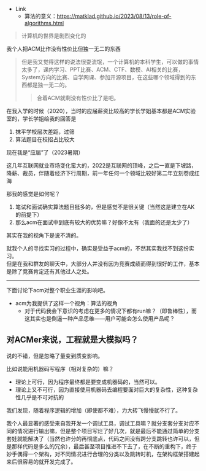 + Link
	+ 算法的意义：https://matklad.github.io/2023/08/13/role-of-algorithms.html

>计算机的世界是剧烈变化的

我个人把ACM比作没有性价比但独一无二的东西
>但是我又觉得这样的说法很耍流氓，一个计算机的本科学生，可以做的事情太多了，课内学习、PPT比赛、ACM、CTF、数模、AI相关的比赛，System方向的比赛、自学网课、参加开源项目，在这些哪个领域得到的东西都是独一无二的。
>>合着ACM就剩没有性价比了是吧。

在我入学的时候（2020），当时的应届薪资比较高的学长学姐基本都是ACM实验室的，学长学姐给我的回答是
1. 抹平学校层次差距，过筛
2. 算法题目在校招占比较大

现在我是“应届”了（2023暑期）

这几年互联网就业市场变化蛮大的，2022是互联网的顶峰，之后一直是下坡路，降薪、裁员，伴随着经济下行周期，前一年任何一个领域比较好第二年立刻卷成红海

那我的感觉是如何呢？
1. 笔试和面试确实算法题目挺多的，但是感觉不是很关键（当然这是建立在AK的前提下）
2. 那么acm在面试中到底有较大的优势嘛？好像不太有（我面的还是太少了）

其实在我的视角下是说不清的。

就我个人的寻找实习的过程中，确实是受益于acm的，不然其实我找不到这份实习。  
但是在我和群友的聊天中，大部分人并没有因为竞赛成绩而得到很好的工作，基本是除了竞赛肯定还有其他过人之处。

---

下面讨论下acm对整个职业生涯的影响吧。

+ acm为我提供了这样一个视角：算法的视角
	+ 对于代码我会下意识的考虑在更多的情况下都有run嘛？（即鲁棒性），而这其实也是倒逼一种产品思维——用户可能会怎么使用产品呢？

## 对ACMer来说，工程就是大模拟吗？

说的不错，但是忽略了量变到质变影响。

比如说能用机器码写程序（相对复杂的）嘛？
+ 理论上可行，因为程序最终都是要变成机器码的，当然可以。
+ 理论上又不可行，因为直接使用机器码去编程要面对巨大的复杂性，这种复杂性几乎是不可对抗的

我们发现，随着程序逻辑的增加（即使都不难），力大砖飞慢慢就不行了。

我个人最显著的感受来自我开发一个调试工具，调试工具嘛？就分支套分支对应不同的情况进行输出嘛，但是整个项目写烂了好几次，就是最后不能通过简单的分支套娃就能解决了（当然也许分的再彻底点，代码之间没有跨分支跳转也许可以，但是那样代码是多么的冗余），最后甚至项目推进不下去了，在不断的重构下，终于妙手偶得一个架构，对不同情况进行合理的分类以及跳转时机，在架构框架搭建起来后很容易的就开发完成了。
